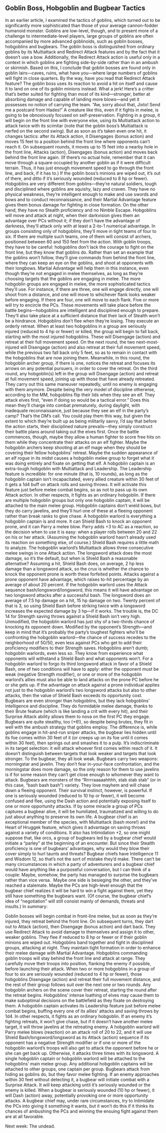 ## Goblin Boss, Hobgoblin and Bugbear Tactics

In an earlier article, I examined the tactics of goblins, which turned out to be significantly more sophisticated than those of your average cannon-fodder humanoid monster. Goblins are low-level, though, and to present more of a challenge to intermediate-level players, large groups of goblins are often accompanied by more advanced goblinoids, such as goblin bosses, hobgoblins and bugbears.
The goblin boss is distinguished from ordinary goblins by its Multiattack and Redirect Attack features and by the fact that it doesn’t use a bow. Additionally, the Redirect Attack action is useful only in a context in which goblins are fighting side-by-side rather than in an ambush or skirmish. Based on this, I conclude that goblin bosses are found only in goblin lairs—caves, ruins, what have you—where large numbers of goblins will fight in close quarters.
By the way, have you read that Redirect Attack feature? The goblin boss uses its reaction to avoid a hit on itself and cause it to land on one of its goblin minions instead. What a jerk! Here’s a critter that’s better suited for fighting than most of its kind—stronger, better at absorbing damage and capable of landing more blows—and yet it possesses no notion of carrying the team. “Aw, sorry about that, Jixto! Send me a postcard from Hades!”
A creature like this, even if it fights in melee, is going to be obnoxiously focused on self-preservation. Fighting in a group, it will begin on the front line with everyone else, using its Multiattack action to attack twice with its scimitar (note that the goblin boss’s Multiattack is nerfed on the second swing). But as soon as it’s taken even one hit, it changes tactics: after its Attack action, it Disengages (bonus action) and moves 15 feet to a position behind the front line where opponents can’t reach it. On subsequent rounds, it moves up to 15 feet into a nearby hole in the front line, Attacks (action), Disengages (bonus action) and moves back behind the front line again. (If there’s no actual hole, remember that it can move through a square occupied by another goblin as if it were difficult terrain. Thus, it has just enough movement speed to go through the front line, and back, if it has to.) If the goblin boss’s minions are wiped out, it’s out of there, and ditto if it’s seriously wounded (reduced to 8 hp or fewer).
Hobgoblins are very different from goblins—they’re natural soldiers, tough and disciplined where goblins are squishy, lazy and craven. They have no physical weakness, they’re intelligent enough to make and use swords and bows and to conduct reconnaissance, and their Martial Advantage feature gives them bonus damage for fighting in close formation. On the other hand, they have no Stealth proficiency and no Nimble Escape.
Hobgoblins will move and attack at night, when their darkvision gives them an advantage over PCs without it; if they don’t have the advantage of darkness, they’ll attack only with at least a 2-to-1 numerical advantage. In groups consisting only of hobgoblins, they’ll move in tight teams of four to six. If there are multiple such teams, one of them will consist of archers, positioned between 60 and 150 feet from the action. With goblin troops, they have to be careful: hobgoblins don’t lack the courage to fight on the front line, but they know that goblins do. Rather than set an example that the goblins won’t follow, they’ll give commands from behind the front line, where they can keep an eye on the goblins, and shoot at opponents with their longbows. Martial Advantage will help them in this instance, even though they’re not engaged in melee themselves, as long as they’re choosing targets that the goblins are engaging in melee.
The more hobgoblin groups are engaged in melee, the more sophisticated tactics they’ll use. For instance, if there are three, one will engage directly, one will shoot from a distance, and one will move to whichever flank looks weaker before engaging. If there are four, one will move to each flank. Five or more will try to encircle the PCs. These movements will take place before the battle begins—hobgoblins are intelligent and disciplined enough to prepare. They’ll also take place at a sufficient distance that their lack of Stealth won’t be a hindrance.
Hobgoblins don’t flee when they’re losing. They execute an orderly retreat. When at least two hobgoblins in a group are seriously injured (reduced to 4 hp or fewer) or killed, the group will begin to fall back, starting with the most injured hobgoblins. These will Disengage (action) and retreat at their full movement speed. On the next round, the two next-most-injured will Disengage (action) and also retreat at their full movement speed, while the previous two fall back only 5 feet, so as to remain in contact with the hobgoblins that are now joining them. Meanwhile, in this round, the hobgoblin archer group, if there is one, notices the retreat and focuses its arrows on any potential pursuers, in order to cover the retreat. On the third round, any hobgoblin(s) left in the group will Disengage (action) and retreat at full movement speed, joining up with those that have already retreated. They carry out this same maneuver repeatedly, until no enemy is engaging with them anymore.
Despite being the very model of discipline otherwise, according to the MM, hobgoblins flip their lids when they see an elf. They attack elves first, “even if doing so would be a tactical error.” Does this mean they’ll charge into combat prematurely, during daylight, with inadequate reconnaissance, just because they see an elf in the party’s camp? That’s the DM’s call. You could play them this way, but given the extent to which they’re built up as being militarily savvy, I’d say that before the action starts, their disciplined nature prevails—they simply construct their battle plans around taking out the elves first. Once the battle commences, though, maybe they allow a human fighter to score free hits on them while they concentrate their attacks on an elf fighter. Maybe the hobgoblin archers keep shooting at an elf mage when they should be covering their fellow hobgoblins’ retreat. Maybe the sudden appearance of an elf rogue in its midst causes a hobgoblin melee group to forget what it was doing entirely and fixate on getting that elf.
A hobgoblin captain is an extra-tough hobgoblin with Multiattack and Leadership. The Leadership feature is incredible: for one minute (that is, 10 rounds), as long as the hobgoblin captain isn’t incapacitated, every allied creature within 30 feet of it gets a 1d4 buff on attack rolls and saving throws. It will activate this feature just before melee combat begins, so as not to pass up its own Attack action. In other respects, it fights as an ordinary hobgoblin. If there are multiple hobgoblin groups but only one hobgoblin captain, it will be attached to the main melee group. Hobgoblin captains don’t wield bows, but they do carry javelins, and they’ll hurl one of these at a fleeing opponent rather than break ranks to give chase.
A hobgoblin warlord is everything a hobgoblin captain is and more. It can Shield Bash to knock an opponent prone, and it can Parry a melee blow.
Parry adds +3 to AC as a reaction, so the decision when to use it is easy: when a player rolls between 20 and 22 on his or her attack. (Assuming the hobgoblin warlord hasn’t already used its reaction on something else, of course.)
Shield Bash requires a little math to analyze. The hobgoblin warlord’s Multiattack allows three consecutive melee swings in one Attack action. The longsword attack does the most damage, so it’s the default, but when is Shield Bash a reasonable alternative? Assuming a hit, Shield Bash does, on average, 2 hp less damage than a longsword attack, so the crux is whether the chance to knock the opponent prone is worth these forfeited points. Attacks against a prone opponent have advantage, which raises to-hit percentage by an average of about 20 percent. If the hobgoblin warlord uses the Attack sequence bash/longsword/longsword, this means it will have advantage on two longsword attacks after a successful bash. The longsword does an average of 7.5 hp damage on a hit, 15 hp damage on two. Twenty percent of that is 3, so using Shield Bash before striking twice with a longsword increases the expected damage by 3 hp—if it works.
The trouble is, the DC 14 for Strength saving throws against a Shield Bash isn’t very high. Unmodified, the hobgoblin warlord has just shy of a two-thirds chance of knocking its opponent down. Modified by the opponent’s Strength—and keep in mind that it’s probably the party’s toughest fighters who’ll be confronting the hobgoblin warlord—the chance of success recedes to the neighborhood of 50/50, even less against PCs who get to add their proficiency modifiers to their Strength saves.
Hobgoblins aren’t dumb; hobgoblin warlords, even less so. They know from experience what opponents will withstand a Shield Bash and what opponents won’t. For a hobgoblin warlord to forgo its third longsword attack in favor of a Shield Bash, one of two conditions will have to apply: either the opponent must be weak (negative Strength modifier), or one or more of the hobgoblin warlord’s allies must also be able to land attacks on the prone PC before he or she gets up. If the advantage on attack against a prone individual applies not just to the hobgoblin warlord’s two longsword attacks but also to other attacks, then the value of Shield Bash exceeds its opportunity cost.
Bugbears are even stronger than hobgoblins, but they lack hobgoblins’ intelligence and discipline. They do formidable melee damage, thanks to their Brute feature (which is like landing a crit with every hit), and their Surprise Attack ability allows them to nova on the first PC they engage. Bugbears are quite stealthy, too (+6!), so despite being brutes, they fit in well with the ambush strategy that goblins employ. The difference is, while goblins engage in hit-and-run sniper attacks, the bugbear lies hidden until its foe comes within 30 feet of it (or creeps up on its foe until it comes within 30 feet), then springs out and smashes it to a pulp. It’s indiscriminate in its target selection: it will attack whoever first comes within reach of it. It doesn’t distinguish between targets that look weaker and targets that look stronger. To the bugbear, they all look weak.
Bugbears carry two weapons: morningstar and javelin. They don’t fear in-your-face confrontation, and the morningstar does more damage, so the only reason for them to use javelins is if for some reason they can’t get close enough to whomever they want to attack.
Bugbears are monsters of the “Rrrrraaaaahhhh, stab stab stab” (or in this case, “bash bash bash”) variety. They love mayhem and will chase down a fleeing opponent. Their survival instinct, however, is powerful. If one is seriously wounded (reduced to 10 hp or fewer), it will become confused and flee, using the Dash action and potentially exposing itself to one or more opportunity attacks. If by some miracle a group of PCs captures a bugbear alive, it will be humiliated, traumatized and willing to do just about anything to preserve its own life.
A bugbear chief is an exceptional member of the species, with Multiattack (bash more!) and the Heart of Hruggek feature, which gives it advantage on saving throws against a variety of conditions. It also has Intimidation +2, so one might suppose that, like orcs, a group of bugbears led by a bugbear chief would initiate a “parley” at the beginning of an encounter. But since their Stealth proficiency is one of bugbears’ advantages, why would they blow their cover simply to hurl taunts and threats? Bugbear chiefs have Intelligence 11 and Wisdom 12, so that’s not the sort of mistake they’d make. There can’t be many circumstances in which a party of adventurers and a bugbear chief would have anything like a purposeful conversation, but I can think of a couple: Maybe, somehow, the party has managed to surprise the bugbears rather than vice versa.  Maybe one side is besieging the other, and they’ve reached a stalemate. Maybe the PCs are high-level enough that the bugbear chief realizes it will be hard to win a fight against them, yet they still have something the bugbears want. (Of course, the bugbear chief’s idea of “negotiation” will still consist mainly of demands, threats and insults.)
In summary:

Goblin bosses will begin combat in front-line melee, but as soon as they’re injured, they retreat behind the front line. On subsequent turns, they dart out to Attack (action), then Disengage (bonus action) and dart back. They use Redirect Attack to avoid damage to themselves and assign it to other, weaker goblins. They flee if reduced to 8 hp or fewer or if their goblin minions are wiped out.
Hobgoblins band together and fight in disciplined groups, attacking at night. They maintain tight formation in order to enhance their melee damage with Martial Advantage. Hobgoblins commanding goblin troops will stay behind the front line and attack at range. They carefully move their troops into position, flanking the enemy if possible, before launching their attack.
When two or more hobgoblins in a group of four to six are seriously wounded (reduced to 4 hp or fewer), those hobgoblins Disengage (action) and retreat their full movement distance, and the rest of their group follows suit over the next one or two rounds. Any hobgoblin archers on the scene cover their retreat, starting the round after the retreat begins.
Hobgoblins’ intense loathing of elves may cause them to make suboptimal decisions on the battlefield as they fixate on destroying them.
A hobgoblin captain activates its Leadership feature just before melee combat begins, buffing every one of its allies’ attacks and saving throws by 1d4. In other respects, it fights as an ordinary hobgoblin. If an enemy it’s fighting retreats, it won’t give chase, but if it doesn’t have another melee target, it will throw javelins at the retreating enemy.
A hobgoblin warlord will Parry melee blows (reaction) on an attack roll of 20 to 22, and it will use Shield Bash/longsword/longsword as its Attack (action) sequence if its opponent has a negative Strength modifier or if one or more of the hobgoblin warlord’s troops will also get to attack the opponent before he or she can get back up. Otherwise, it attacks three times with its longsword.
A single hobgoblin captain or hobgoblin warlord will be attached to the hobgoblins’ main melee group. Any additional hobgoblin captains will be attached to other groups, one captain per group.
Bugbears attack from hiding as goblins do, but they favor melee fighting. If an enemy approaches within 30 feet without detecting it, a bugbear will initiate combat with a Surprise Attack. It will keep attacking until it’s seriously wounded or the enemy is killed. When a bugbear is seriously wounded (10 hp or fewer), it will Dash (action) away, potentially provoking one or more opportunity attacks.
A bugbear chief may, under rare circumstances, try to Intimidate the PCs into giving it something it wants, but it won’t do this if it thinks its chances of ambushing the PCs and winning the ensuing fight against them are at all favorable.

Next week: The undead.
